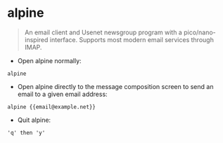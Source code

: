 # alpine

> An email client and Usenet newsgroup program with a pico/nano-inspired interface.
> Supports most modern email services through IMAP.

- Open alpine normally:

`alpine`

- Open alpine directly to the message composition screen to send an email to a given email address:

`alpine {{email@example.net}}`

- Quit alpine:

`'q' then 'y'`
